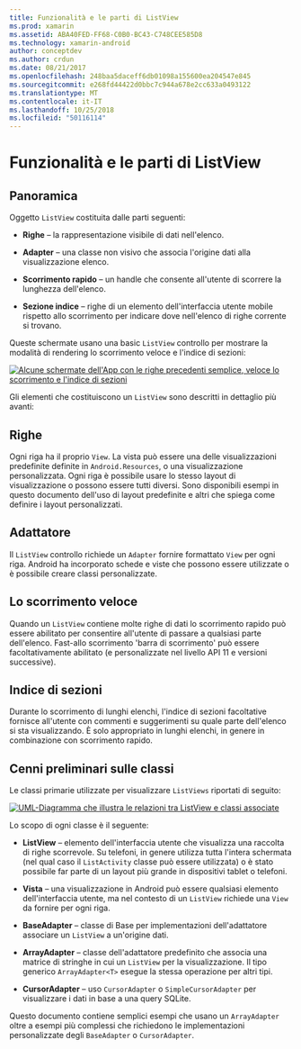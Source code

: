 ```yaml
---
title: Funzionalità e le parti di ListView
ms.prod: xamarin
ms.assetid: ABA40FED-FF68-C0B0-BC43-C748CEE585D8
ms.technology: xamarin-android
author: conceptdev
ms.author: crdun
ms.date: 08/21/2017
ms.openlocfilehash: 248baa5daceff6db01098a155600ea204547e845
ms.sourcegitcommit: e268fd44422d0bbc7c944a678e2cc633a0493122
ms.translationtype: MT
ms.contentlocale: it-IT
ms.lasthandoff: 10/25/2018
ms.locfileid: "50116114"
---
```

# <a name="listview-parts-and-functionality"></a>Funzionalità e le parti di ListView


## <a name="overview"></a>Panoramica

Oggetto `ListView` costituita dalle parti seguenti:

- **Righe** &ndash; la rappresentazione visibile di dati nell'elenco.

- **Adapter** &ndash; una classe non visivo che associa l'origine dati alla visualizzazione elenco.

- **Scorrimento rapido** &ndash; un handle che consente all'utente di scorrere la lunghezza dell'elenco.

- **Sezione indice** &ndash; righe di un elemento dell'interfaccia utente mobile rispetto allo scorrimento per indicare dove nell'elenco di righe corrente si trovano.

Queste schermate usano una basic `ListView` controllo per mostrare la modalità di rendering lo scorrimento veloce e l'indice di sezioni:

[![Alcune schermate dell'App con le righe precedenti semplice, veloce lo scorrimento e l'indice di sezioni](parts-and-functionality-images/listviewparts.png)](parts-and-functionality-images/listviewparts.png#lightbox)

Gli elementi che costituiscono un `ListView` sono descritti in dettaglio più avanti:


## <a name="rows"></a>Righe

Ogni riga ha il proprio `View`. La vista può essere una delle visualizzazioni predefinite definite in `Android.Resources`, o una visualizzazione personalizzata. Ogni riga è possibile usare lo stesso layout di visualizzazione o possono essere tutti diversi. Sono disponibili esempi in questo documento dell'uso di layout predefinite e altri che spiega come definire i layout personalizzati.


## <a name="adapter"></a>Adattatore

Il `ListView` controllo richiede un `Adapter` fornire formattato `View` per ogni riga. Android ha incorporato schede e viste che possono essere utilizzate o è possibile creare classi personalizzate.


## <a name="fast-scrolling"></a>Lo scorrimento veloce

Quando un `ListView` contiene molte righe di dati lo scorrimento rapido può essere abilitato per consentire all'utente di passare a qualsiasi parte dell'elenco. Fast-allo scorrimento 'barra di scorrimento' può essere facoltativamente abilitato (e personalizzate nel livello API 11 e versioni successive).


## <a name="section-index"></a>Indice di sezioni

Durante lo scorrimento di lunghi elenchi, l'indice di sezioni facoltative fornisce all'utente con commenti e suggerimenti su quale parte dell'elenco si sta visualizzando. È solo appropriato in lunghi elenchi, in genere in combinazione con scorrimento rapido.


## <a name="classes-overview"></a>Cenni preliminari sulle classi

Le classi primarie utilizzate per visualizzare `ListViews` riportati di seguito:

[![UML-Diagramma che illustra le relazioni tra ListView e classi associate](parts-and-functionality-images/image2.png)](parts-and-functionality-images/image2.png#lightbox)

Lo scopo di ogni classe è il seguente:

- **ListView** &ndash; elemento dell'interfaccia utente che visualizza una raccolta di righe scorrevole. Su telefoni, in genere utilizza tutta l'intera schermata (nel qual caso il `ListActivity` classe può essere utilizzata) o è stato possibile far parte di un layout più grande in dispositivi tablet o telefoni.

- **Vista** &ndash; una visualizzazione in Android può essere qualsiasi elemento dell'interfaccia utente, ma nel contesto di un `ListView` richiede una `View` da fornire per ogni riga.

- **BaseAdapter** &ndash; classe di Base per implementazioni dell'adattatore associare un `ListView` a un'origine dati.

- **ArrayAdapter** &ndash; classe dell'adattatore predefinito che associa una matrice di stringhe in cui un `ListView` per la visualizzazione. Il tipo generico `ArrayAdapter<T>` esegue la stessa operazione per altri tipi.

- **CursorAdapter** &ndash; uso `CursorAdapter` o `SimpleCursorAdapter` per visualizzare i dati in base a una query SQLite.

Questo documento contiene semplici esempi che usano un `ArrayAdapter` oltre a esempi più complessi che richiedono le implementazioni personalizzate degli `BaseAdapter` o `CursorAdapter`.

